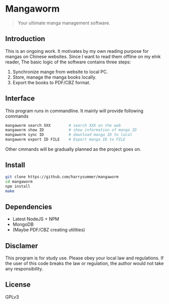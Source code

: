 Mangaworm
=========
> Your ultimate manga management software.

Introduction
------------
This is an ongoing work. It motivates by my own reading purpose for mangas on Chinese websites. Since I want to read them offline on my eInk reader, The basic logic of the software contains three steps:

1. Synchronize mange from website to local PC.
2. Store, manage the manga books locally.
3. Export the books to PDF/CBZ format.

Interface
---------
This program runs in commandline. It mainly will provide following commands

```bash
mangaworm search XXX        # search XXX on the web
mangaworm show ID           # show information of manga ID
mangaworm sync ID           # download manga ID to local
mangaworm export ID FILE    # Export manga ID to FILE
```
Other cmmands will be gradually planned as the project goes on.

Install
-------
```bash
git clone https://github.com/harrysummer/mangaworm
cd mangaworm
npm install
make
```

Dependencies
------------
* Latest NodeJS + NPM
* MongoDB
* (Maybe PDF/CBZ creating utilities)

Disclamer
---------
This program is for study use. Please obey your local law and regulations. If the user of this code breaks the law or regulation, the author would not take any responsibility.

License
-------
GPLv3
